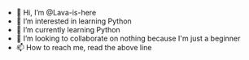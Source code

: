 - 👋 Hi, I’m @Lava-is-here
- 👀 I’m interested in learning Python
- 🌱 I’m currently learning Python
- 💞️ I’m looking to collaborate on nothing because I'm just a beginner
- 📫 How to reach me, read the above line

<!---
Lava-is-here/Lava-is-here is a ✨ special ✨ repository because its `README.md` (this file) appears on your GitHub profile.
You can click the Preview link to take a look at your changes.
--->
